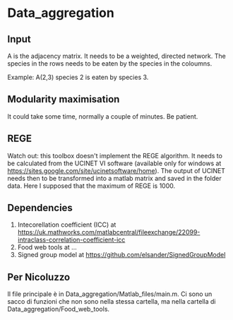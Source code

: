 # Data_aggregation

## Input
A is the adjacency matrix. It needs to be a weighted, directed network. 
The species in the rows needs to be eaten by the species in the coloumns.

Example: A(2,3) species 2 is eaten by species 3. 

## Modularity maximisation
It could take some time, normally a couple of minutes. Be patient. 

## REGE
Watch out: this toolbox doesn't implement the REGE algorithm. It needs to be calculated from the UCINET VI software (available only for windows at https://sites.google.com/site/ucinetsoftware/home). The output of UCINET needs then to be transformed into a matlab matrix and saved in the folder data. Here I supposed that the maximum of REGE is 1000.

## Dependencies
1. Intecorellation coefficient (ICC) at https://uk.mathworks.com/matlabcentral/fileexchange/22099-intraclass-correlation-coefficient-icc
2. Food web tools at ...
3. Signed group model at https://github.com/elsander/SignedGroupModel

## Per Nicoluzzo
Il file principale è in Data_aggregation/Matlab_files/main.m. Ci sono un sacco di funzioni che non sono nella stessa cartella, ma nella cartella di Data_aggregation/Food_web_tools. 
